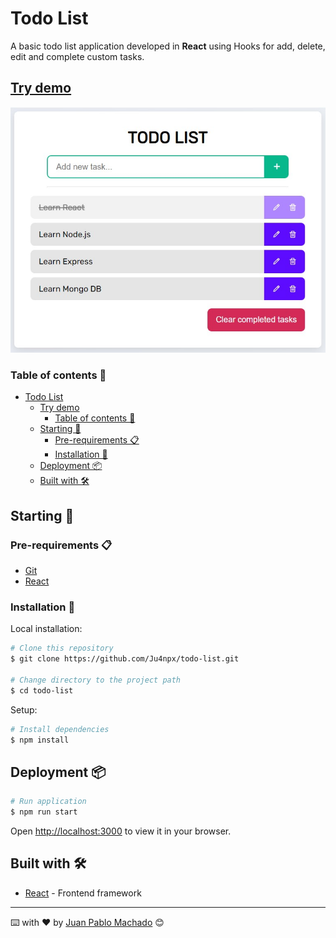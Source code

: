 # Todo List

A basic todo list application developed in **React** using Hooks for add, delete, edit and complete custom tasks.

## [Try demo](https://blog-gamelist.herokuapp.com/)

<img src="./preview.jpg">

### Table of contents 📃

- [Todo List](#todo-list)
  - [Try demo](#try-demo)
    - [Table of contents 📃](#table-of-contents-)
  - [Starting 🚀](#starting-)
    - [Pre-requirements 📋](#pre-requirements-)
    - [Installation 🔧](#installation-)
  - [Deployment 📦](#deployment-)
  - [Built with 🛠️](#built-with-️)


## Starting 🚀
  
### Pre-requirements 📋

* [Git](https://git-scm.com/)
* [React](https://es.reactjs.org/docs/getting-started.html)

### Installation 🔧

Local installation:

```bash
# Clone this repository
$ git clone https://github.com/Ju4npx/todo-list.git

# Change directory to the project path
$ cd todo-list
```

Setup:
```bash
# Install dependencies
$ npm install
```

## Deployment 📦

```bash
# Run application
$ npm run start
```
Open [http://localhost:3000](http://localhost:3000) to view it in your browser.

## Built with 🛠️

* [React](https://es.reactjs.org/) - Frontend framework

---
⌨️ with ❤️ by [Juan Pablo Machado](https://github.com/Ju4npx ) 😊 
